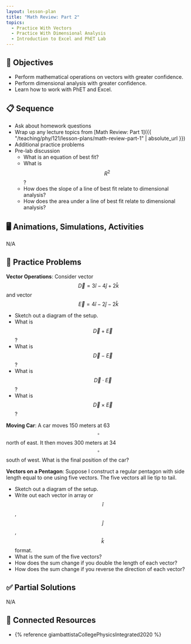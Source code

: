 ```yaml
---
layout: lesson-plan
title: "Math Review: Part 2"
topics:
  - Practice With Vectors
  - Practice With Dimensional Analysis
  - Introduction to Excel and PhET Lab
---
```


## 🎯 Objectives

* Perform mathematical operations on vectors with greater confidence.
* Perform dimensional analysis with greater confidence.
* Learn how to work with PhET and Excel.

## 📋 Sequence

* Ask about homework questions
* Wrap up any lecture topics from [Math Review: Part 1]({{ "/teaching/phy/121/lesson-plans/math-review-part-1" | absolute_url }})
* Additional practice problems
* Pre-lab discussion
  * What is an equation of best fit?
  * What is $$R^2$$?
  * How does the slope of a line of best fit relate to dimensional analysis?
  * How does the area under a line of best fit relate to dimensional analysis?

## 🖥️ Animations, Simulations, Activities

N/A

## 📝 Practice Problems

**Vector Operations**: Consider vector $$\vec{D} = 3 \hat{i} - 4\hat{j} + 2\hat{k}$$ and vector $$\vec{E} = 4 \hat{i} - 2\hat{j} - 2\hat{k}$$

* Sketch out a diagram of the setup.
* What is $$\vec{D} + \vec{E}$$ ?
* What is $$\vec{D} - \vec{E}$$ ?
* What is $$\vec{D} \cdot \vec{E}$$ ?
* What is $$\vec{D} \times \vec{E}$$ ?

**Moving Car**: A car moves 150 meters at 63$$^\circ$$ north of east. It then moves 300 meters at 34$$^\circ$$ south of west. What is the final position of the car?

**Vectors on a Pentagon**: Suppose I construct a regular pentagon with side length equal to one using five vectors. The five vectors all lie tip to tail.

* Sketch out a diagram of the setup.
* Write out each vector in array or $$\hat{i}$$, $$\hat{j}$$, $$\hat{k}$$ format.
* What is the sum of the five vectors?
* How does the sum change if you double the length of each vector?
* How does the sum change if you reverse the direction of each vector?

## ✅ Partial Solutions

N/A

## 📘 Connected Resources

* {% reference giambattistaCollegePhysicsIntegrated2020 %}
